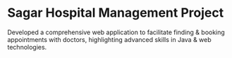 # Sagar Hospital Management Project
 Developed a comprehensive web application to facilitate finding & booking appointments with doctors, highlighting advanced skills in Java & web technologies.
